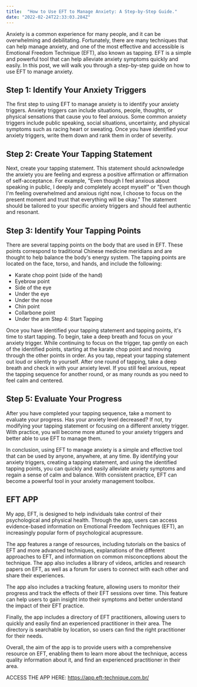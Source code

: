 ```yaml
---
title:  "How to Use EFT to Manage Anxiety: A Step-by-Step Guide."
date: "2022-02-24T22:33:03.284Z"
---
```


Anxiety is a common experience for many people, and it can be overwhelming and debilitating. Fortunately, there are many techniques that can help manage anxiety, and one of the most effective and accessible is Emotional Freedom Technique (EFT), also known as tapping. EFT is a simple and powerful tool that can help alleviate anxiety symptoms quickly and easily. In this post, we will walk you through a step-by-step guide on how to use EFT to manage anxiety.

## Step 1: Identify Your Anxiety Triggers

The first step to using EFT to manage anxiety is to identify your anxiety triggers. Anxiety triggers can include situations, people, thoughts, or physical sensations that cause you to feel anxious. Some common anxiety triggers include public speaking, social situations, uncertainty, and physical symptoms such as racing heart or sweating. Once you have identified your anxiety triggers, write them down and rank them in order of severity.

## Step 2: Create Your Tapping Statement

Next, create your tapping statement. This statement should acknowledge the anxiety you are feeling and express a positive affirmation or affirmation of self-acceptance. For example, "Even though I feel anxious about speaking in public, I deeply and completely accept myself" or "Even though I'm feeling overwhelmed and anxious right now, I choose to focus on the present moment and trust that everything will be okay." The statement should be tailored to your specific anxiety triggers and should feel authentic and resonant.

## Step 3: Identify Your Tapping Points

There are several tapping points on the body that are used in EFT. These points correspond to traditional Chinese medicine meridians and are thought to help balance the body's energy system. The tapping points are located on the face, torso, and hands, and include the following:

* Karate chop point (side of the hand)
* Eyebrow point
* Side of the eye
* Under the eye
* Under the nose
* Chin point
* Collarbone point
* Under the arm
Step 4: Start Tapping

Once you have identified your tapping statement and tapping points, it's time to start tapping. To begin, take a deep breath and focus on your anxiety trigger. While continuing to focus on the trigger, tap gently on each of the identified points, starting at the karate chop point and moving through the other points in order. As you tap, repeat your tapping statement out loud or silently to yourself. After one round of tapping, take a deep breath and check in with your anxiety level. If you still feel anxious, repeat the tapping sequence for another round, or as many rounds as you need to feel calm and centered.

## Step 5: Evaluate Your Progress

After you have completed your tapping sequence, take a moment to evaluate your progress. Has your anxiety level decreased? If not, try modifying your tapping statement or focusing on a different anxiety trigger. With practice, you will become more attuned to your anxiety triggers and better able to use EFT to manage them.

In conclusion, using EFT to manage anxiety is a simple and effective tool that can be used by anyone, anywhere, at any time. By identifying your anxiety triggers, creating a tapping statement, and using the identified tapping points, you can quickly and easily alleviate anxiety symptoms and regain a sense of calm and balance. With consistent practice, EFT can become a powerful tool in your anxiety management toolbox.


## EFT APP

My app, EFT, is designed to help individuals take control of their psychological and physical health. Through the app, users can access evidence-based information on Emotional Freedom Techniques (EFT), an increasingly popular form of psychological acupressure.

The app features a range of resources, including tutorials on the basics of EFT and more advanced techniques, explanations of the different approaches to EFT, and information on common misconceptions about the technique. The app also includes a library of videos, articles and research papers on EFT, as well as a forum for users to connect with each other and share their experiences.

The app also includes a tracking feature, allowing users to monitor their progress and track the effects of their EFT sessions over time. This feature can help users to gain insight into their symptoms and better understand the impact of their EFT practice.

Finally, the app includes a directory of EFT practitioners, allowing users to quickly and easily find an experienced practitioner in their area. The directory is searchable by location, so users can find the right practitioner for their needs.

Overall, the aim of the app is to provide users with a comprehensive resource on EFT, enabling them to learn more about the technique, access quality information about it, and find an experienced practitioner in their area.

ACCESS THE APP HERE: https://app.eft-technique.com.br/
